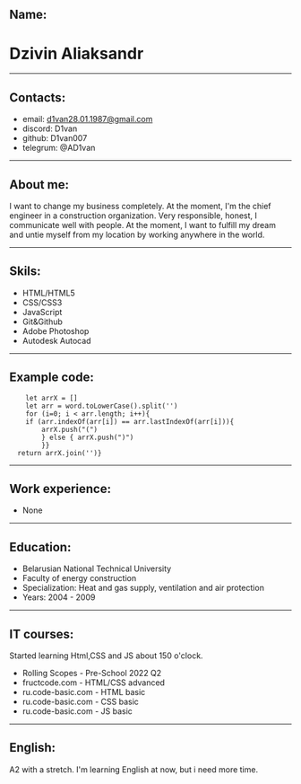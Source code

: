 ## Name:
# Dzivin Aliaksandr
***
## Contacts:
* email: d1van28.01.1987@gmail.com 
* discord: D1van
* github: D1van007
* telegrum: @AD1van
***
## About me:
I want to change my business completely. At the moment, I'm the chief engineer in a construction organization. Very responsible, honest, I communicate well with people. At the moment, I want to fulfill my dream and untie myself from my location by working anywhere in the world.
***
## Skils:
* HTML/HTML5
* CSS/CSS3
* JavaScript
* Git&Github
* Adobe Photoshop
* Autodesk Autocad
***
## Example code:
```function duplicateEncode(word){
    let arrX = []
    let arr = word.toLowerCase().split('')
    for (i=0; i < arr.length; i++){
    if (arr.indexOf(arr[i]) == arr.lastIndexOf(arr[i])){
        arrX.push("(")
        } else { arrX.push(")")
        }}
  return arrX.join('')}
```
***
## Work experience:
* None
***
## Education:
* Belarusian National Technical University
* Faculty of energy construction
* Specialization: Heat and gas supply, ventilation and air protection
* Years: 2004 - 2009
***
## IT courses: 
Started learning Html,CSS and JS about 150 o'clock.
* Rolling Scopes - Pre-School 2022 Q2
* fructcode.com - HTML/CSS advanced
* ru.code-basic.com - HTML basic
* ru.code-basic.com - CSS basic
* ru.code-basic.com - JS basic
***
## English:
A2 with a stretch. I'm learning English at now, but i need more time.

